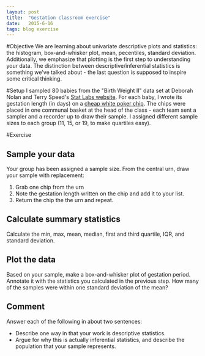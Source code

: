 ```yaml
---
layout: post
title:  "Gestation classroom exercise"
date:   2015-6-16
tags: blog exercise
---
```


#Objective
We are learning about univariate descriptive plots and statistics: the histogram, box-and-whisker plot, mean, pecentiles, standard deviation. Additionally, we emphasize that plotting is the first step to understanding your data. The distinction between descriptive/inferential statistics is something we've talked about - the last question is supposed to inspire some critical thinking.

#Setup
I sampled 80 babies from the "Birth Weight II" data set at Deborah Nolan and Terry Speed's [Stat Labs website](http://www.stat.berkeley.edu/~statlabs/labs.html). For each baby, I wrote its gestation length (in days) on a [cheap white poker chip](http://www.amazon.com/Bag-Plastic-White-Poker-Chips/dp/B00K26W6DG). The chips were placed in one communal basket at the head of the class - each team sent a sampler and a recorder up to draw their sample. I assigned different sample sizes to each group (11, 15, or 19, to make quartiles easy).

#Exercise

## Sample your data
Your group has been assigned a sample size. From the central urn, draw your sample with replacement:

 1. Grab one chip from the urn
 2. Note the gestation length written on the chip and add it to your list. 
 3. Return the chip the the urn and repeat.


## Calculate summary statistics
Calculate the min, max, mean, median, first and third quartile, IQR, and standard deviation.


## Plot the data
Based on your sample, make a box-and-whisker plot of gestation period. Annotate it with the statistics you calculated in the previous step. How many of the samples were within one standard deviation of the mean? 


## Comment
Answer each of the following in about two sentences:

 - Describe one way in that your work is descriptive statistics.
 - Argue for why this is actually inferential statistics, and describe the population that your sample represents.